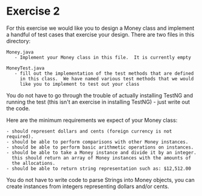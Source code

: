 Exercise 2
==========

For this exercise we would like you to design a Money class and implement
a handful of test cases that exercise your design.  There are two files 
in this directory:

    Money.java
       - Implement your Money class in this file.  It is currently empty

    MoneyTest.java
       - fill out the implementation of the test methods that are defined
         in this class.  We have named various test methods that we would
         like you to implement to test out your class

You do not have to go through the trouble of actually installing TestNG and
running the test (this isn't an exercise in installing TestNG) - just write 
out the code.

Here are the minimum requirements we expect of your Money class:

    - should represent dollars and cents (foreign currency is not required).
    - should be able to perform comparisons with other Money instances.
    - should be able to perform basic arithmetic operations on instances.
    - should be able to take a Money instance and divide it by an integer.
      this should return an array of Money instances with the amounts of
      the allocations.
    - should be able to return string representation such as: $12,512.00

You do not have to write code to parse Strings into Money objects, you
can create instances from integers representing dollars and/or cents.

